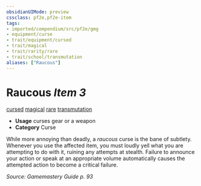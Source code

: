 ```yaml
---
obsidianUIMode: preview
cssclass: pf2e,pf2e-item
tags:
- imported/compendium/src/pf2e/gmg
- equipment/curse
- trait/equipment/cursed
- trait/magical
- trait/rarity/rare
- trait/school/transmutation
aliases: ["Raucous"]
---
```

# Raucous *Item 3*  
[cursed](cursed-gmg.md)  [magical](magical.md)  [rare](rare.md)  [transmutation](transmutation.md)  

- **Usage** curses gear or a weapon
- **Category** Curse

While more annoying than deadly, a _raucous_ curse is the bane of subtlety. Whenever you use the affected item, you must loudly yell what you are attempting to do with it, ruining any attempts at stealth. Failure to announce your action or speak at an appropriate volume automatically causes the attempted action to become a critical failure.

*Source: Gamemastery Guide p. 93*